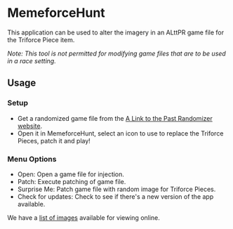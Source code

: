 # MemeforceHunt

This application can be used to alter the imagery in an ALttPR game file for the Triforce Piece item.

*Note: This tool is not permitted for modifying game files that are to be used in a race setting.*

## Usage

### Setup

* Get a randomized game file from the [A Link to the Past Randomizer website](http://alttpr.com/).
* Open it in MemeforceHunt, select an icon to use to replace the Triforce Pieces, patch it and play!

### Menu Options

* Open: Open a game file for injection.
* Patch: Execute patching of game file.
* Surprise Me: Patch game file with random image for Triforce Pieces.
* Check for updates: Check to see if there's a new version of the app available.

We have a [list of images](http://github.com/bmhm/MemeforceHunt/wiki/Icon-Previews) available for viewing online.

